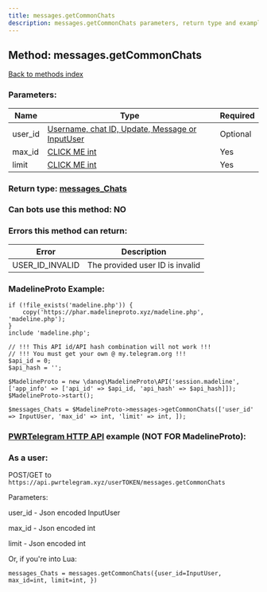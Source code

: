 ```yaml
---
title: messages.getCommonChats
description: messages.getCommonChats parameters, return type and example
---
```

## Method: messages.getCommonChats  
[Back to methods index](index.md)


### Parameters:

| Name     |    Type       | Required |
|----------|---------------|----------|
|user\_id|[Username, chat ID, Update, Message or InputUser](../types/InputUser.md) | Optional|
|max\_id|[CLICK ME int](../types/int.md) | Yes|
|limit|[CLICK ME int](../types/int.md) | Yes|


### Return type: [messages\_Chats](../types/messages_Chats.md)

### Can bots use this method: **NO**


### Errors this method can return:

| Error    | Description   |
|----------|---------------|
|USER_ID_INVALID|The provided user ID is invalid|


### MadelineProto Example:


```
if (!file_exists('madeline.php')) {
    copy('https://phar.madelineproto.xyz/madeline.php', 'madeline.php');
}
include 'madeline.php';

// !!! This API id/API hash combination will not work !!!
// !!! You must get your own @ my.telegram.org !!!
$api_id = 0;
$api_hash = '';

$MadelineProto = new \danog\MadelineProto\API('session.madeline', ['app_info' => ['api_id' => $api_id, 'api_hash' => $api_hash]]);
$MadelineProto->start();

$messages_Chats = $MadelineProto->messages->getCommonChats(['user_id' => InputUser, 'max_id' => int, 'limit' => int, ]);
```

### [PWRTelegram HTTP API](https://pwrtelegram.xyz) example (NOT FOR MadelineProto):



### As a user:

POST/GET to `https://api.pwrtelegram.xyz/userTOKEN/messages.getCommonChats`

Parameters:

user_id - Json encoded InputUser

max_id - Json encoded int

limit - Json encoded int




Or, if you're into Lua:

```
messages_Chats = messages.getCommonChats({user_id=InputUser, max_id=int, limit=int, })
```

